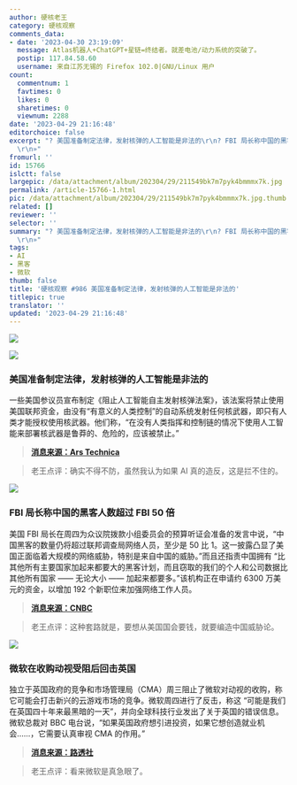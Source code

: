 ```yaml
---
author: 硬核老王
category: 硬核观察
comments_data:
- date: '2023-04-30 23:19:09'
  message: Atlas机器人+ChatGPT+星链=终结者。就差电池/动力系统的突破了。
  postip: 117.84.58.60
  username: 来自江苏无锡的 Firefox 102.0|GNU/Linux 用户
count:
  commentnum: 1
  favtimes: 0
  likes: 0
  sharetimes: 0
  viewnum: 2288
date: '2023-04-29 21:16:48'
editorchoice: false
excerpt: "? 美国准备制定法律，发射核弹的人工智能是非法的\r\n? FBI 局长称中国的黑客人数超过 FBI 50 倍\r\n? 微软在收购动视受阻后回击英国\r\n»
  \r\n»"
fromurl: ''
id: 15766
islctt: false
largepic: /data/attachment/album/202304/29/211549bk7m7pyk4bmmmx7k.jpg
permalink: /article-15766-1.html
pic: /data/attachment/album/202304/29/211549bk7m7pyk4bmmmx7k.jpg.thumb.jpg
related: []
reviewer: ''
selector: ''
summary: "? 美国准备制定法律，发射核弹的人工智能是非法的\r\n? FBI 局长称中国的黑客人数超过 FBI 50 倍\r\n? 微软在收购动视受阻后回击英国\r\n»
  \r\n»"
tags:
- AI
- 黑客
- 微软
thumb: false
title: '硬核观察 #986 美国准备制定法律，发射核弹的人工智能是非法的'
titlepic: true
translator: ''
updated: '2023-04-29 21:16:48'
---
```


![](/data/attachment/album/202304/29/211549bk7m7pyk4bmmmx7k.jpg)


![](/data/attachment/album/202304/29/211559ygrjviggrv2rjzdu.jpg)


### 美国准备制定法律，发射核弹的人工智能是非法的


一些美国参议员宣布制定《阻止人工智能自主发射核弹法案》，该法案将禁止使用美国联邦资金，由没有“有意义的人类控制”的自动系统发射任何核武器，即只有人类才能授权使用核武器。他们称，“在没有人类指挥和控制链的情况下使用人工智能来部署核武器是鲁莽的、危险的，应该被禁止。”



> 
> **[消息来源：Ars Technica](https://arstechnica.com/information-technology/2023/04/nuke-launching-ai-would-be-illegal-under-proposed-us-law/)**
> 
> 
> 



> 
> 老王点评：确实不得不防，虽然我认为如果 AI 真的造反，这是拦不住的。
> 
> 
> 


![](/data/attachment/album/202304/29/211611q44zz8l4tlcc8zxl.jpg)


### FBI 局长称中国的黑客人数超过 FBI 50 倍


美国 FBI 局长在周四为众议院拨款小组委员会的预算听证会准备的发言中说，“中国黑客的数量仍将超过联邦调查局网络人员，至少是 50 比 1。这一披露凸显了美国正面临着大规模的网络威胁，特别是来自中国的威胁。”而且还指责中国拥有 “比其他所有主要国家加起来都要大的黑客计划，而且窃取的我们的个人和公司数据比其他所有国家 —— 无论大小 —— 加起来都要多。”该机构正在申请约 6300 万美元的资金，以增加 192 个新职位来加强网络工作人员。



> 
> **[消息来源：CNBC](https://www.cnbc.com/2023/04/28/chinese-hackers-outnumber-fbi-cyber-staff-50-to-1-director-wray-says.html)**
> 
> 
> 



> 
> 老王点评：这种套路就是，要想从美国国会要钱，就要编造中国威胁论。
> 
> 
> 


![](/data/attachment/album/202304/29/211625z8znxl888zk2w099.jpg)


### 微软在收购动视受阻后回击英国


独立于英国政府的竞争和市场管理局（CMA）周三阻止了微软对动视的收购，称它可能会打击新兴的云游戏市场的竞争。微软周四进行了反击，称这 “可能是我们在英国四十年来最黑暗的一天”，并向全球科技行业发出了关于英国的错误信息。微软总裁对 BBC 电台说，“如果英国政府想引进投资，如果它想创造就业机会……，它需要认真审视 CMA 的作用。”



> 
> **[消息来源：路透社](https://www.reuters.com/markets/deals/uk-watchdog-defends-microsoft-block-face-onslaught-companies-2023-04-27/)**
> 
> 
> 



> 
> 老王点评：看来微软是真急眼了。
> 
> 
>